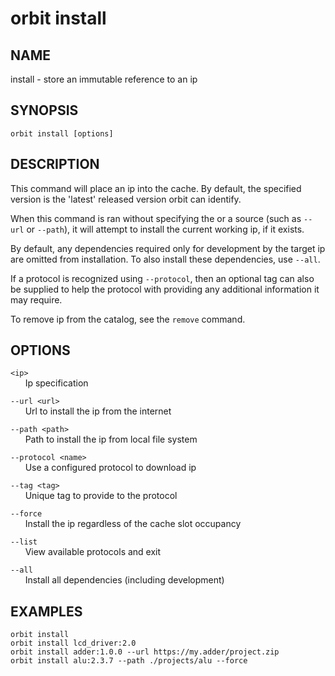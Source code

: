 # __orbit install__

## __NAME__

install - store an immutable reference to an ip

## __SYNOPSIS__

```
orbit install [options]
```

## __DESCRIPTION__

This command will place an ip into the cache. By default, the specified version
is the 'latest' released version orbit can identify.

When this command is ran without specifying the <ip> or a source (such as
`--url` or `--path`), it will attempt to install the current working ip, if it
exists.

By default, any dependencies required only for development by the target ip are
omitted from installation. To also install these dependencies, use `--all`.

If a protocol is recognized using `--protocol`, then an optional tag can also 
be supplied to help the protocol with providing any additional information it
may require. 

To remove ip from the catalog, see the `remove` command.

## __OPTIONS__

`<ip>`  
      Ip specification

`--url <url>`  
      Url to install the ip from the internet

`--path <path>`  
      Path to install the ip from local file system

`--protocol <name>`  
      Use a configured protocol to download ip

`--tag <tag>`  
      Unique tag to provide to the protocol

`--force`  
      Install the ip regardless of the cache slot occupancy

`--list`  
      View available protocols and exit

`--all`  
      Install all dependencies (including development)

## __EXAMPLES__

```
orbit install
orbit install lcd_driver:2.0
orbit install adder:1.0.0 --url https://my.adder/project.zip
orbit install alu:2.3.7 --path ./projects/alu --force
```

